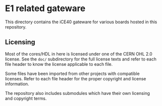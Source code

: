 E1 related gateware
===================

This directory contains the iCE40 gateware for various boards hosted
in this repository.


Licensing
---------

Most of the cores/HDL in here is licensed under one of the CERN OHL 2.0
license. See the `doc/` subdirectory for the full license texts and refer
to each file header to know the license applicable to each file.

Some files have been imported from other projects with compatible licenses.
Refer to each file header for the proper copyright and license information.

The repository also includes submodules which have their own licensing
and copyright terms.
